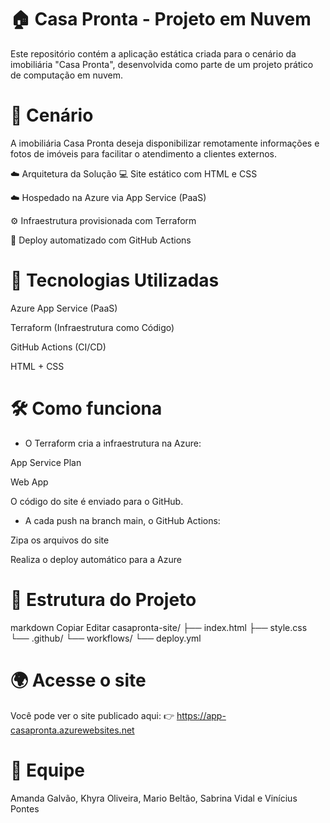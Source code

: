 # 🏠 Casa Pronta - Projeto em Nuvem
Este repositório contém a aplicação estática criada para o cenário da imobiliária "Casa Pronta", desenvolvida como parte de um projeto prático de computação em nuvem.

# 📌 Cenário
A imobiliária Casa Pronta deseja disponibilizar remotamente informações e fotos de imóveis para facilitar o atendimento a clientes externos.

☁️ Arquitetura da Solução
💻 Site estático com HTML e CSS

☁️ Hospedado na Azure via App Service (PaaS)

⚙️ Infraestrutura provisionada com Terraform

🔁 Deploy automatizado com GitHub Actions

# 🚀 Tecnologias Utilizadas
Azure App Service (PaaS)

Terraform (Infraestrutura como Código)

GitHub Actions (CI/CD)

HTML + CSS

# 🛠️ Como funciona

- O Terraform cria a infraestrutura na Azure:

App Service Plan

Web App

O código do site é enviado para o GitHub.

- A cada push na branch main, o GitHub Actions:

Zipa os arquivos do site

Realiza o deploy automático para a Azure

# 📂 Estrutura do Projeto
markdown
Copiar
Editar
casapronta-site/
├── index.html
├── style.css
└── .github/
    └── workflows/
        └── deploy.yml

# 🌍 Acesse o site
Você pode ver o site publicado aqui:
👉 https://app-casapronta.azurewebsites.net

# 👥 Equipe
Amanda Galvão, Khyra Oliveira, Mario Beltão, Sabrina Vidal e Vinícius Pontes
